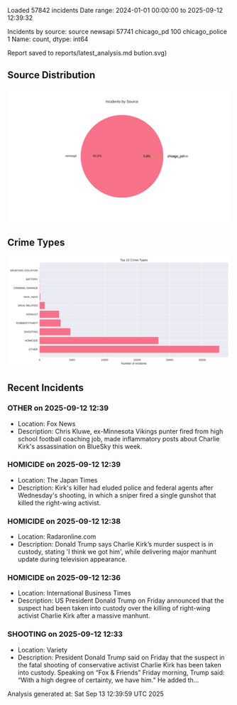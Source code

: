 
Loaded 57842 incidents
Date range: 2024-01-01 00:00:00 to 2025-09-12 12:39:32

Incidents by source:
source
newsapi           57741
chicago_pd          100
chicago_police        1
Name: count, dtype: int64

Report saved to reports/latest_analysis.md
bution.svg)

## Source Distribution
![Source Distribution](images/source_distribution.svg)

## Crime Types
![Crime Types](images/crime_types.svg)

## Recent Incidents

### OTHER on 2025-09-12 12:39
- Location: Fox News
- Description: Chris Kluwe, ex-Minnesota Vikings punter fired from high school football coaching job, made inflammatory posts about Charlie Kirk's assassination on BlueSky this week.


### HOMICIDE on 2025-09-12 12:39
- Location: The Japan Times
- Description: Kirk's killer had eluded police and federal agents after Wednesday's shooting, in which a sniper fired a single gunshot that killed the right-wing activist.


### HOMICIDE on 2025-09-12 12:38
- Location: Radaronline.com
- Description: Donald Trump says Charlie Kirk’s murder suspect is in custody, stating 'I think we got him', while delivering major manhunt update during television appearance.


### HOMICIDE on 2025-09-12 12:36
- Location: International Business Times
- Description: US President Donald Trump on Friday announced that the suspect had been taken into custody over the killing of right-wing activist Charlie Kirk after a massive manhunt.


### SHOOTING on 2025-09-12 12:33
- Location: Variety
- Description: President Donald Trump said on Friday that the suspect in the fatal shooting of conservative activist Charlie Kirk has been taken into custody. Speaking on “Fox & Friends” Friday morning, Trump said: “With a high degree of certainty, we have him.” He added th…

Analysis generated at: Sat Sep 13 12:39:59 UTC 2025
